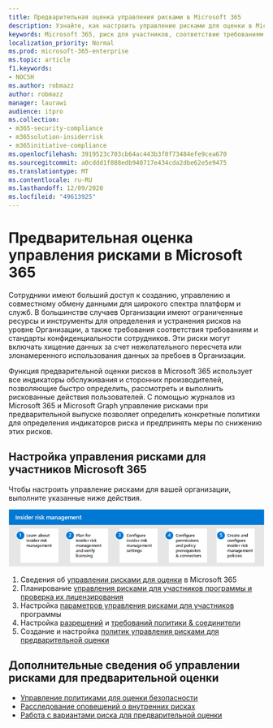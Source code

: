 ```yaml
---
title: Предварительная оценка управления рисками в Microsoft 365
description: Узнайте, как настроить управление рисками для оценки в Microsoft 365.
keywords: Microsoft 365, риск для участников, соответствие требованиям
localization_priority: Normal
ms.prod: microsoft-365-enterprise
ms.topic: article
f1.keywords:
- NOCSH
ms.author: robmazz
author: robmazz
manager: laurawi
audience: itpro
ms.collection:
- m365-security-compliance
- m365solution-insiderrisk
- m365initiative-compliance
ms.openlocfilehash: 3919523c703cb64ac443b3f0f73484efe9cea670
ms.sourcegitcommit: a0cddd1f888edb940717e434cda2dbe62e5e9475
ms.translationtype: MT
ms.contentlocale: ru-RU
ms.lasthandoff: 12/09/2020
ms.locfileid: "49613925"
---
```

# <a name="insider-risk-management-in-microsoft-365"></a>Предварительная оценка управления рисками в Microsoft 365

Сотрудники имеют больший доступ к созданию, управлению и совместному обмену данными для широкого спектра платформ и служб. В большинстве случаев Организации имеют ограниченные ресурсы и инструменты для определения и устранения рисков на уровне Организации, а также требования соответствия требованиям и стандарты конфиденциальности сотрудников. Эти риски могут включать хищение данных за счет нежелательного пересчета или злонамеренного использования данных за пребоев в Организации.

Функция предварительной оценки рисков в Microsoft 365 использует все индикаторы обслуживания и сторонних производителей, позволяющие быстро определить, рассмотреть и выполнить рискованные действия пользователей. С помощью журналов из Microsoft 365 и Microsoft Graph управление рисками при предварительной выпуске позволяет определить конкретные политики для определения индикаторов риска и предпринять меры по снижению этих рисков.

## <a name="configure-insider-risk-management-for-microsoft-365"></a>Настройка управления рисками для участников Microsoft 365

Чтобы настроить управление рисками для вашей организации, выполните указанные ниже действия.

![Действия по управлению рисками для оценки рисков при предварительной вырешении](../media/ir-solution-ir-steps.png)

1. Сведения об [управлении рисками для оценки](insider-risk-management.md) в Microsoft 365
2. Планирование [управления рисками для участников программы и проверка их лицензирования](insider-risk-management-plan.md)
3. Настройка [параметров управления рисками для участников](insider-risk-management-settings.md) программы
4. Настройка [разрешений](insider-risk-management-configure.md#step-1-enable-permissions-for-insider-risk-management) и [требований политики & соединители](insider-risk-management-configure.md#step-3-configure-prerequisites-for-templates)
5. Создание и настройка [политик управления рисками для предварительной оценки](insider-risk-management-configure.md#step-5-create-an-insider-risk-management-policy)

## <a name="more-information-about-insider-risk-management"></a>Дополнительные сведения об управлении рисками для предварительной оценки

- [Управление политиками для оценки безопасности](insider-risk-management-policies.md)
- [Расследование оповещений о внутренних рисках](insider-risk-management-alerts.md)
- [Работа с вариантами риска для предварительной оценки](insider-risk-management-cases.md)
